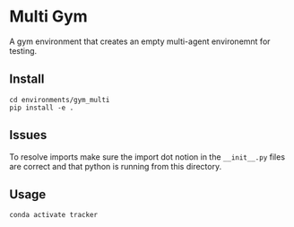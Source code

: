 # Multi Gym
A gym environment that creates an empty multi-agent environemnt for testing.

## Install

```
cd environments/gym_multi
pip install -e .
```

## Issues
To resolve imports make sure the import dot notion in the `__init__.py` files are correct and that python is running from this directory.

## Usage
```
conda activate tracker
```